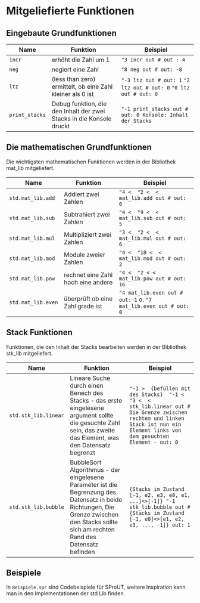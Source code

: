 # Mitgeliefierte Funktionen


## Eingebaute Grundfunktionen

| Name           | Funktion                                                             | Beispiel                                                             |
|----------------|----------------------------------------------------------------------|----------------------------------------------------------------------|
| `incr`         | erhöht die Zahl um 1                                                 | `"3 incr out # out : 4`                                              |
| `neg`          | negiert eine Zahl                                                    | `"8 neg out # out: -8`                                               |
| `ltz`          | (less than zero) ermittelt, ob eine Zahl kleiner als 0 ist           | `"-3 ltz out # out: 1`  `"2 ltz out # out: 0`  `"0 ltz out # out: 0` |
| `print_stacks` | Debug funktion, die den Inhalt der zwei Stacks in die Konsole druckt | `"-1 print_stacks out # out: 0 Konsole: Inhalt der Stacks`           |


## Die mathematischen Grundfunktionen

Die wichtigsten mathematischen Funktionen werden in der Bibliothek mat_lib mitgeliefert.

| Name               | Funktion                           | Beispiel                                                         |
|--------------------|------------------------------------|------------------------------------------------------------------|
| `std.mat_lib.add`  | Addiert zwei Zahlen                | `"4 <  "2 <  < mat_lib.add out # out: 6`                         |
| `std.mat_lib.sub`  | Subtrahiert zwei Zahlen            | `"4 <  "9 <  < mat_lib.sub out # out: 5`                         |
| `std.mat_lib.mul`  | Multipliziert zwei Zahlen          | `"3 <  "2 <  < mat_lib.mul out # out: 6`                         |
| `std.mat_lib.mod`  | Module zweier Zahlen               | `"4 <  "18 <  < mat_lib.mod out # out: 2`                        | 
| `std.mat_lib.pow`  | rechnet eine Zahl hoch eine andere | `"4 <  "2 < < mat_lib.pow out # out: 16`                         |
| `std.mat_lib.even` | überprüft ob eine Zahl grade ist   | `"4 mat_lib.even out # out: 1` o. `"7 mat_lib.even out # out: 0` |

## Stack Funktionen

Funktionen, die den Inhalt der Stacks bearbeiten werden in der Bibliothek stk_lib mitgeliefert.

| Name                 | Funktion                                                                                                                                                                                   | Beispiel                                                                                                                                                                           |
|----------------------|--------------------------------------------------------------------------------------------------------------------------------------------------------------------------------------------|------------------------------------------------------------------------------------------------------------------------------------------------------------------------------------|
| `std.stk_lib.linear` | Lineare Suche durch einen Bereich des Stacks - das erste eingelesene argument sollte die gesuchte Zahl sein, das zweite das Element, was den Datensatz begrenzt                            | `"-1 >  {befüllen mit des Stacks}  "-1 <  "3 <  < stk_lib.linear out # Die Grenze zwischen rechtem und linken Stack ist nun ein Element links von dem gesuchten Element - out: 0 ` |
| `std.stk_lib.bubble` | BubbleSort Algorithmus - der eingelesene Parameter ist die Begrenzung des Datensatz in beide Richtungen, Die Grenze zwischen den Stacks sollte sich am rechten Rand des Datensatz befinden | `{Stacks im Zustand [-1, e2, e3, e0, e1, ...]<>[-1]} "-1 stk_lib.bubble out #{Stacks im Zustand [-1, e0]<>[e1, e2, e3, ..., -1]} out: 1`                                           |

## Beispiele

In `Beispiele.spr` sind Codebeispiele für SProUT, weitere Inspiration kann man in den Implementationen der std Lib finden.
